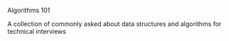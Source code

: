 
Algorithms 101

A collection of commonly asked about data structures and algorithms for technical interviews

